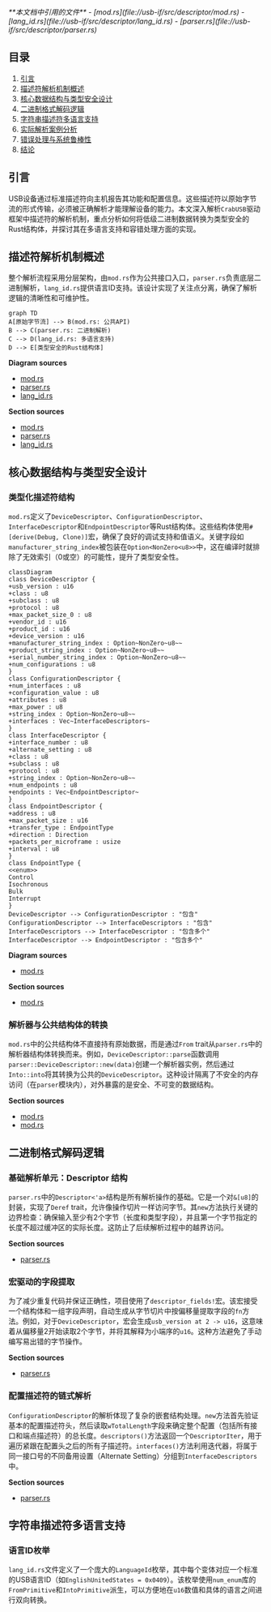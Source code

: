 <cite>
**本文档中引用的文件**
- [mod.rs](file://usb-if/src/descriptor/mod.rs)
- [lang_id.rs](file://usb-if/src/descriptor/lang_id.rs)
- [parser.rs](file://usb-if/src/descriptor/parser.rs)
</cite>

## 目录
1. [引言](#引言)
2. [描述符解析机制概述](#描述符解析机制概述)
3. [核心数据结构与类型安全设计](#核心数据结构与类型安全设计)
4. [二进制格式解码逻辑](#二进制格式解码逻辑)
5. [字符串描述符多语言支持](#字符串描述符多语言支持)
6. [实际解析案例分析](#实际解析案例分析)
7. [错误处理与系统鲁棒性](#错误处理与系统鲁棒性)
8. [结论](#结论)

## 引言

USB设备通过标准描述符向主机报告其功能和配置信息。这些描述符以原始字节流的形式传输，必须被正确解析才能理解设备的能力。本文深入解析`CrabUSB`驱动框架中描述符的解析机制，重点分析如何将低级二进制数据转换为类型安全的Rust结构体，并探讨其在多语言支持和容错处理方面的实现。

## 描述符解析机制概述

整个解析流程采用分层架构，由`mod.rs`作为公共接口入口，`parser.rs`负责底层二进制解析，`lang_id.rs`提供语言ID支持。该设计实现了关注点分离，确保了解析逻辑的清晰性和可维护性。

```mermaid
graph TD
A[原始字节流] --> B(mod.rs: 公共API)
B --> C(parser.rs: 二进制解析)
C --> D(lang_id.rs: 多语言支持)
D --> E[类型安全的Rust结构体]
```

**Diagram sources**
- [mod.rs](file://usb-if/src/descriptor/mod.rs)
- [parser.rs](file://usb-if/src/descriptor/parser.rs)
- [lang_id.rs](file://usb-if/src/descriptor/lang_id.rs)

**Section sources**
- [mod.rs](file://usb-if/src/descriptor/mod.rs)
- [parser.rs](file://usb-if/src/descriptor/parser.rs)
- [lang_id.rs](file://usb-if/src/descriptor/lang_id.rs)

## 核心数据结构与类型安全设计

### 类型化描述符结构

`mod.rs`定义了`DeviceDescriptor`、`ConfigurationDescriptor`、`InterfaceDescriptor`和`EndpointDescriptor`等Rust结构体。这些结构体使用`#[derive(Debug, Clone)]`宏，确保了良好的调试支持和值语义。关键字段如`manufacturer_string_index`被包装在`Option<NonZero<u8>>`中，这在编译时就排除了无效索引（0或空）的可能性，提升了类型安全性。

```mermaid
classDiagram
class DeviceDescriptor {
+usb_version : u16
+class : u8
+subclass : u8
+protocol : u8
+max_packet_size_0 : u8
+vendor_id : u16
+product_id : u16
+device_version : u16
+manufacturer_string_index : Option~NonZero~u8~~
+product_string_index : Option~NonZero~u8~~
+serial_number_string_index : Option~NonZero~u8~~
+num_configurations : u8
}
class ConfigurationDescriptor {
+num_interfaces : u8
+configuration_value : u8
+attributes : u8
+max_power : u8
+string_index : Option~NonZero~u8~~
+interfaces : Vec~InterfaceDescriptors~
}
class InterfaceDescriptor {
+interface_number : u8
+alternate_setting : u8
+class : u8
+subclass : u8
+protocol : u8
+string_index : Option~NonZero~u8~~
+num_endpoints : u8
+endpoints : Vec~EndpointDescriptor~
}
class EndpointDescriptor {
+address : u8
+max_packet_size : u16
+transfer_type : EndpointType
+direction : Direction
+packets_per_microframe : usize
+interval : u8
}
class EndpointType {
<<enum>>
Control
Isochronous
Bulk
Interrupt
}
DeviceDescriptor --> ConfigurationDescriptor : "包含"
ConfigurationDescriptor --> InterfaceDescriptors : "包含"
InterfaceDescriptors --> InterfaceDescriptor : "包含多个"
InterfaceDescriptor --> EndpointDescriptor : "包含多个"
```

**Diagram sources**
- [mod.rs](file://usb-if/src/descriptor/mod.rs#L50-L241)

**Section sources**
- [mod.rs](file://usb-if/src/descriptor/mod.rs#L50-L241)

### 解析器与公共结构体的转换

`mod.rs`中的公共结构体不直接持有原始数据，而是通过`From` trait从`parser.rs`中的解析器结构体转换而来。例如，`DeviceDescriptor::parse`函数调用`parser::DeviceDescriptor::new(data)`创建一个解析器实例，然后通过`Into::into`将其转换为公共的`DeviceDescriptor`。这种设计隔离了不安全的内存访问（在`parser`模块内），对外暴露的是安全、不可变的数据结构。

**Section sources**
- [mod.rs](file://usb-if/src/descriptor/mod.rs#L100-L120)
- [mod.rs](file://usb-if/src/descriptor/mod.rs#L200-L241)

## 二进制格式解码逻辑

### 基础解析单元：Descriptor 结构

`parser.rs`中的`Descriptor<'a>`结构是所有解析操作的基础。它是一个对`&[u8]`的封装，实现了`Deref` trait，允许像操作切片一样访问字节。其`new`方法执行关键的边界检查：确保输入至少有2个字节（长度和类型字段），并且第一个字节指定的长度不超过缓冲区的实际长度。这防止了后续解析过程中的越界访问。

**Section sources**
- [parser.rs](file://usb-if/src/descriptor/parser.rs#L40-L55)

### 宏驱动的字段提取

为了减少重复代码并保证正确性，项目使用了`descriptor_fields!`宏。该宏接受一个结构体和一组字段声明，自动生成从字节切片中按偏移量提取字段的`fn`方法。例如，对于`DeviceDescriptor`，宏会生成`usb_version at 2 -> u16`，这意味着从偏移量2开始读取2个字节，并将其解释为小端序的`u16`。这种方法避免了手动编写易出错的字节操作。

**Section sources**
- [parser.rs](file://usb-if/src/descriptor/parser.rs#L190-L205)

### 配置描述符的链式解析

`ConfigurationDescriptor`的解析体现了复杂的嵌套结构处理。`new`方法首先验证基本的配置描述符头，然后读取`wTotalLength`字段来确定整个配置（包括所有接口和端点描述符）的总长度。`descriptors()`方法返回一个`DescriptorIter`，用于遍历紧跟在配置头之后的所有子描述符。`interfaces()`方法利用迭代器，将属于同一接口号的不同备用设置（Alternate Setting）分组到`InterfaceDescriptors`中。

**Section sources**
- [parser.rs](file://usb-if/src/descriptor/parser.rs#L300-L400)

## 字符串描述符多语言支持

### 语言ID枚举

`lang_id.rs`文件定义了一个庞大的`LanguageId`枚举，其中每个变体对应一个标准的USB语言ID（如`EnglishUnitedStates = 0x0409`）。该枚举使用`num_enum`库的`FromPrimitive`和`IntoPrimitive`派生，可以方便地在`u16`数值和具体的语言之间进行双向转换。